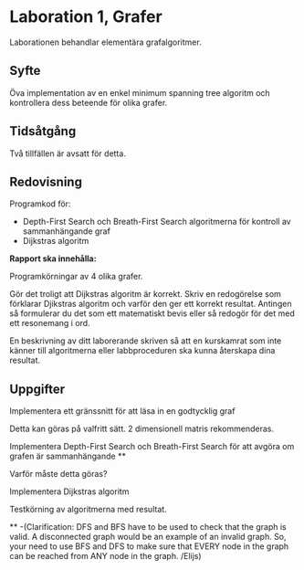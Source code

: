 # Laboration 1, Grafer
Laborationen behandlar elementära grafalgoritmer.

## Syfte
Öva implementation av en enkel minimum spanning tree algoritm och kontrollera dess beteende för olika grafer.

## Tidsåtgång
Två tillfällen är avsatt för detta.

## Redovisning
Programkod för:
- Depth-First Search och Breath-First Search algoritmerna för kontroll av sammanhängande graf
- Dijkstras algoritm

**Rapport ska innehålla:**

Programkörningar av 4 olika grafer.

Gör det troligt att Dijkstras algoritm är korrekt. Skriv en redogörelse som förklarar Djikstras algoritm och varför den ger ett korrekt resultat. Antingen så formulerar du det som ett matematiskt bevis eller så redogör för det med ett resonemang i ord.

En beskrivning av ditt laborerande skriven så att en kurskamrat som inte känner till algoritmerna eller labbproceduren ska kunna återskapa dina resultat.



## Uppgifter
Implementera ett gränssnitt för att läsa in en godtycklig graf

Detta kan göras på valfritt sätt. 2 dimensionell matris rekommenderas.

Implementera Depth-First Search och Breath-First Search för att avgöra om grafen är sammanhängande **

Varför måste detta göras?

Implementera Dijkstras algoritm

Testkörning av algoritmerna med resultat.



** -(Clarification: DFS and BFS have to be used to check that the graph is valid. A disconnected graph would be an example of an invalid graph. So, your need to use BFS and DFS to make sure that EVERY node in the graph can be reached from ANY node in the graph. /Elijs)
